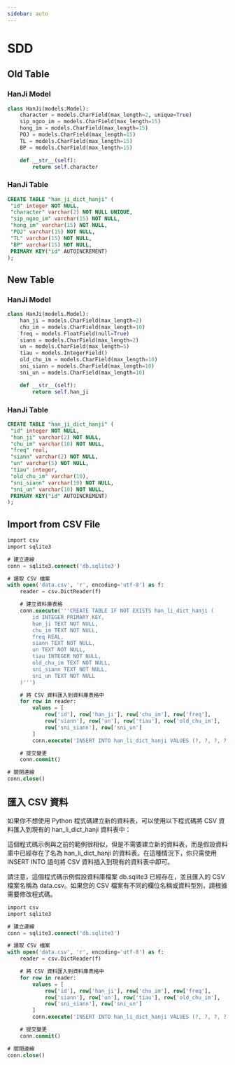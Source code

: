 ```yaml
---
sidebar: auto
---
```


<!-- markdownlint-disable MD024 MD043 -->

# SDD

## Old Table

### HanJi Model

```python
class HanJi(models.Model):
    character = models.CharField(max_length=2, unique=True)
    sip_ngoo_im = models.CharField(max_length=15)
    hong_im = models.CharField(max_length=15)
    POJ = models.CharField(max_length=15)
    TL = models.CharField(max_length=15)
    BP = models.CharField(max_length=15)

    def __str__(self):
        return self.character
```

### HanJi Table

```SQL
CREATE TABLE "han_ji_dict_hanji" (
 "id" integer NOT NULL,
 "character" varchar(2) NOT NULL UNIQUE,
 "sip_ngoo_im" varchar(15) NOT NULL,
 "hong_im" varchar(15) NOT NULL,
 "POJ" varchar(15) NOT NULL,
 "TL" varchar(15) NOT NULL,
 "BP" varchar(15) NOT NULL,
 PRIMARY KEY("id" AUTOINCREMENT)
);
```

## New Table

### HanJi Model

```python
class HanJi(models.Model):
    han_ji = models.CharField(max_length=2)
    chu_im = models.CharField(max_length=10)
    freq = models.FloatField(null=True)
    siann = models.CharField(max_length=2)
    un = models.CharField(max_length=5)
    tiau = models.IntegerField()
    old_chu_im = models.CharField(max_length=10)
    sni_siann = models.CharField(max_length=10)
    sni_un = models.CharField(max_length=10)

    def __str__(self):
        return self.han_ji
```

### HanJi Table

```SQL
CREATE TABLE "han_ji_dict_hanji" (
 "id" integer NOT NULL,
 "han_ji" varchar(2) NOT NULL,
 "chu_im" varchar(10) NOT NULL,
 "freq" real,
 "siann" varchar(2) NOT NULL,
 "un" varchar(5) NOT NULL,
 "tiau" integer,
 "old_chu_im" varchar(10),
 "sni_siann" varchar(10) NOT NULL,
 "sni_un" varchar(10) NOT NULL,
 PRIMARY KEY("id" AUTOINCREMENT)
);
```

## Import from CSV File

```SQL
import csv
import sqlite3

# 建立連線
conn = sqlite3.connect('db.sqlite3')

# 讀取 CSV 檔案
with open('data.csv', 'r', encoding='utf-8') as f:
    reader = csv.DictReader(f)

    # 建立資料庫表格
    conn.execute('''CREATE TABLE IF NOT EXISTS han_li_dict_hanji (
        id INTEGER PRIMARY KEY,
        han_ji TEXT NOT NULL,
        chu_im TEXT NOT NULL,
        freq REAL,
        siann TEXT NOT NULL,
        un TEXT NOT NULL,
        tiau INTEGER NOT NULL,
        old_chu_im TEXT NOT NULL,
        sni_siann TEXT NOT NULL,
        sni_un TEXT NOT NULL
    )''')

    # 將 CSV 資料匯入到資料庫表格中
    for row in reader:
        values = [
            row['id'], row['han_ji'], row['chu_im'], row['freq'],
            row['siann'], row['un'], row['tiau'], row['old_chu_im'],
            row['sni_siann'], row['sni_un']
        ]
        conn.execute('INSERT INTO han_li_dict_hanji VALUES (?, ?, ?, ?, ?, ?, ?, ?, ?, ?)', values)

    # 提交變更
    conn.commit()

# 關閉連線
conn.close()
```

## 匯入 CSV 資料

如果你不想使用 Python 程式碼建立新的資料表，可以使用以下程式碼將 CSV 資料匯入到現有的 han_li_dict_hanji 資料表中：

這個程式碼示例與之前的範例很相似，但是不需要建立新的資料表，而是假設資料庫中已經存在了名為 han_li_dict_hanji 的資料表。在這種情況下，你只需使用 INSERT INTO 語句將 CSV 資料插入到現有的資料表中即可。

請注意，這個程式碼示例假設資料庫檔案 db.sqlite3 已經存在，並且匯入的 CSV 檔案名稱為 data.csv。如果您的 CSV 檔案有不同的欄位名稱或資料型別，請根據需要修改程式碼。

```SQL
import csv
import sqlite3

# 建立連線
conn = sqlite3.connect('db.sqlite3')

# 讀取 CSV 檔案
with open('data.csv', 'r', encoding='utf-8') as f:
    reader = csv.DictReader(f)

    # 將 CSV 資料匯入到資料庫表格中
    for row in reader:
        values = [
            row['id'], row['han_ji'], row['chu_im'], row['freq'],
            row['siann'], row['un'], row['tiau'], row['old_chu_im'],
            row['sni_siann'], row['sni_un']
        ]
        conn.execute('INSERT INTO han_li_dict_hanji VALUES (?, ?, ?, ?, ?, ?, ?, ?, ?, ?)', values)

    # 提交變更
    conn.commit()

# 關閉連線
conn.close()
```
